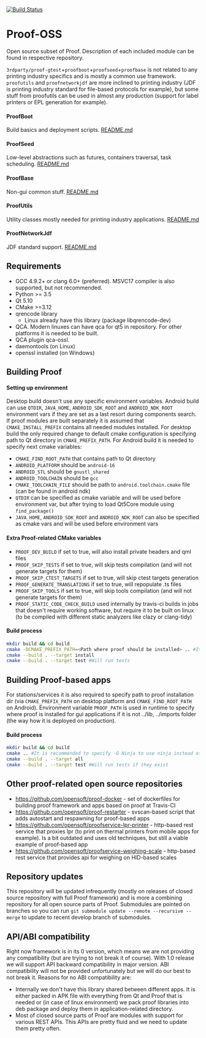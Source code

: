 [![Build Status](https://travis-ci.com/opensoft/proof-oss.svg?branch=master)](https://travis-ci.com/opensoft/proof-oss)
# Proof-OSS
Open source subset of Proof. Description of each included module can be found in respective repository.

`3rdparty/proof-gtest`+`proofboot`+`proofseed`+`proofbase` is not related to any printing industry specifics and is mostly a common use framework.
`proofutils` and `proofnetworkjdf` are more inclined to printing industry (JDF is printing industry standard for file-based protocols for example), but some stuff from proofutils can be used in almost any production (support for label printers or EPL generation for example).

#### ProofBoot
Build basics and deployment scripts. [README.md](https://github.com/opensoft/proofboot/blob/develop/README.md)

#### ProofSeed
Low-level abstractions such as futures, containers traversal, task scheduling. [README.md](https://github.com/opensoft/proofseed/blob/develop/README.md)

#### ProofBase
Non-gui common stuff. [README.md](https://github.com/opensoft/proofbase/blob/develop/README.md)

#### ProofUtils
Utility classes mostly needed for printing industry applications. [README.md](https://github.com/opensoft/proofutils/blob/develop/README.md)

#### ProofNetworkJdf
JDF standard support. [README.md](https://github.com/opensoft/proofnetworkjdf/blob/develop/README.md)

## Requirements
 * GCC 4.9.2+ or clang 6.0+ (preferred). MSVC17 compiler is also supported, but not recommended.
 * Python >= 3.5
 * Qt 5.10
 * CMake >=3.12
 * qrencode library
    * Linux already have this library (package libqrencode-dev)
 * QCA. Modern linuxes can have qca for qt5 in repository. For other platforms it is needed to be built.
 * QCA plugin qca-ossl.
 * daemontools (on Linux)
 * openssl installed (on Windows)

## Building Proof
#### Setting up environment ####
Desktop build doesn't use any specific environment variables.
Android build can use `QTDIR`, `JAVA_HOME`, `ANDROID_SDK_ROOT` and `ANDROID_NDK_ROOT` environment vars if they are set as a last resort during components search.
If proof modules are built separately it is assumed that `CMAKE_INSTALL_PREFIX` contains all needed modules installed.
For desktop build the only required change to default cmake configuration is specifying path to Qt directory in `CMAKE_PREFIX_PATH`.
For Android build it is needed to specify next cmake variables:
* `CMAKE_FIND_ROOT_PATH` that contains path to Qt directory
* `ANDROID_PLATFORM` should be `android-16`
* `ANDROID_STL` should be `gnustl_shared`
* `ANDROID_TOOLCHAIN` should be `gcc`
* `CMAKE_TOOLCHAIN_FILE` should be path to `android.toolchain.cmake` file (can be found in android ndk)
* `QTDIR` can be specified as cmake variable and will be used before environment var, but after trying to load Qt5Core module using `find_package()`
* `JAVA_HOME`, `ANDROID_SDK_ROOT` and `ANDROID_NDK_ROOT` can also be specified as cmake vars and will be used before environment vars

#### Extra Proof-related CMake variables ####
* `PROOF_DEV_BUILD` if set to true, will also install private headers and qml files
* `PROOF_SKIP_TESTS` if set to true, will skip tests compilation (and will not generate targets for them)
* `PROOF_SKIP_CTEST_TARGETS` if set to true, will skip ctest targets generation
* `PROOF_GENERATE_TRANSLATIONS` if set to true, will repopulate .ts files
* `PROOF_SKIP_TOOLS` if set to true, will skip tools compilation (and will not generate targets for them)
* `PROOF_STATIC_CODE_CHECK_BUILD` used internally by travis-ci builds in jobs that doesn't require working software, but require it to be built on linux (to be compiled with different static analyzers like clazy or clang-tidy)

#### Build process ####
```bash
mkdir build && cd build
cmake -DCMAKE_PREFIX_PATH=<Path where proof should be installed> .. #It is recommended to specify -G Ninja to use ninja instead of makefile
cmake --build . --target install
cmake --build . --target test #Will run tests
```
## Building Proof-based apps
For stations/services it is also required to specify path to proof installation dir (via `CMAKE_PREFIX_PATH` on desktop platform and `CMAKE_FIND_ROOT_PATH` on Android).
Environment variable `PROOF_PATH` is used in runtime to specify where proof is installed for gui applications if it is not ../lib, ../imports folder (the way how it is deployed on production).

#### Build process ####
```bash
mkdir build && cd build
cmake .. #It is recommended to specify -G Ninja to use ninja instead of makefile
cmake --build . --target all
cmake --build . --target test #Will run tests if they exist
```

## Other proof-related open source repositories
 * https://github.com/opensoft/proof-docker - set of dockerfiles for building proof framework and apps based on proof at Travis-CI
 * https://github.com/opensoft/proof-restarter - svscan-based script that adds autostart and respawning for proof-based apps
 * https://github.com/opensoft/proofservice-lpr-printer - http-based rest service that proxies lpr (to print on thermal printers from mobile apps for example). Is a bit outdated and uses old techniques, but still a viable example of proof-based app
 * https://github.com/opensoft/proofservice-weighing-scale - http-based rest service that provides api for weighing on HID-based scales

## Repository updates
This repository will be updated infrequently (mostly on releases of closed source repository with full Proof framework) and is more a combining repository for all open source parts of Proof. Submodules are pointed on branches so you can run `git submodule update --remote --recursive --merge` to update to recent develop branch of submodules.

## API/ABI compatibility
Right now framework is in its 0 version, which means we are not providing any compatibility (but are trying to not break it of course). With 1.0 release we will support API backward compatibility in major version. ABI compatibility will not be provided unfortunately but we will do our best to not break it. Reasons for no ABI compatibility are:
 * Internally we don't have this library shared between different apps. It is either packed in APK file with everything from Qt and Proof that is needed or (in case of linux environment) we pack proof libraries into deb package and deploy them in application-related directory.
 * Most of closed source parts of Proof are modules with support for various REST APIs. This APIs are pretty fluid and we need to update them pretty often.
